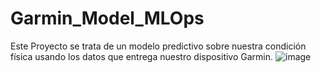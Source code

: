 # Garmin_Model_MLOps
Este Proyecto se trata de un modelo predictivo sobre nuestra condición física usando los datos que entrega nuestro dispositivo Garmin. 
![image](https://user-images.githubusercontent.com/42939877/169722217-467b8d04-8e7e-4656-be9d-c24f32a48b7e.png)
